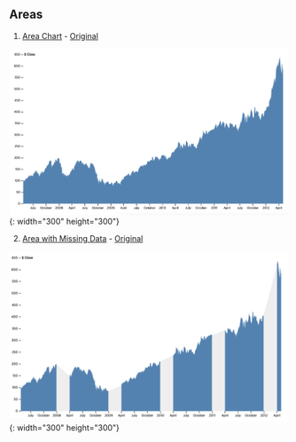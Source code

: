 ## Areas

1. [Area Chart](./AreaChart.vue) - [Original](https://observablehq.com/@d3/area-chart)

![Area Chart](./AreaChart.png){: width="300" height="300"}

2. [Area with Missing Data](./AreaWithMissingData.vue) - [Original](https://observablehq.com/@d3/area-with-missing-data)

![Area with Missing Data](./AreaWithMissingData.png){: width="300" height="300"}